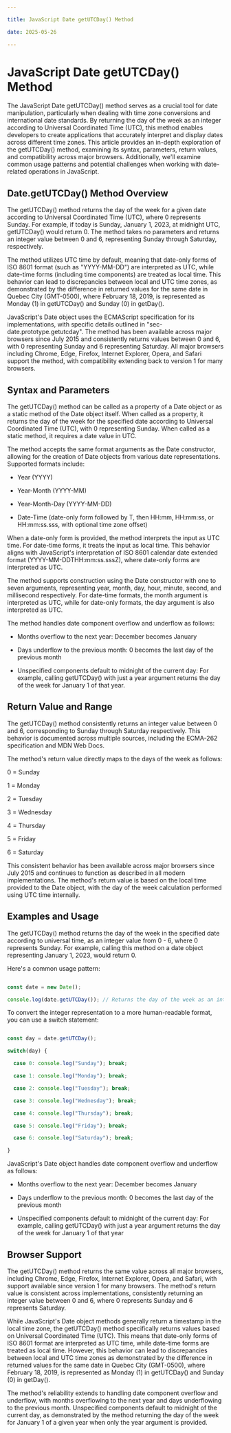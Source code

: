 ```yaml
---

title: JavaScript Date getUTCDay() Method

date: 2025-05-26

---
```



# JavaScript Date getUTCDay() Method

The JavaScript Date getUTCDay() method serves as a crucial tool for date manipulation, particularly when dealing with time zone conversions and international date standards. By returning the day of the week as an integer according to Universal Coordinated Time (UTC), this method enables developers to create applications that accurately interpret and display dates across different time zones. This article provides an in-depth exploration of the getUTCDay() method, examining its syntax, parameters, return values, and compatibility across major browsers. Additionally, we'll examine common usage patterns and potential challenges when working with date-related operations in JavaScript.


## Date.getUTCDay() Method Overview

The getUTCDay() method returns the day of the week for a given date according to Universal Coordinated Time (UTC), where 0 represents Sunday. For example, if today is Sunday, January 1, 2023, at midnight UTC, getUTCDay() would return 0. The method takes no parameters and returns an integer value between 0 and 6, representing Sunday through Saturday, respectively.

The method utilizes UTC time by default, meaning that date-only forms of ISO 8601 format (such as "YYYY-MM-DD") are interpreted as UTC, while date-time forms (including time components) are treated as local time. This behavior can lead to discrepancies between local and UTC time zones, as demonstrated by the difference in returned values for the same date in Quebec City (GMT-0500), where February 18, 2019, is represented as Monday (1) in getUTCDay() and Sunday (0) in getDay().

JavaScript's Date object uses the ECMAScript specification for its implementations, with specific details outlined in "sec-date.prototype.getutcday". The method has been available across major browsers since July 2015 and consistently returns values between 0 and 6, with 0 representing Sunday and 6 representing Saturday. All major browsers including Chrome, Edge, Firefox, Internet Explorer, Opera, and Safari support the method, with compatibility extending back to version 1 for many browsers.


## Syntax and Parameters

The getUTCDay() method can be called as a property of a Date object or as a static method of the Date object itself. When called as a property, it returns the day of the week for the specified date according to Universal Coordinated Time (UTC), with 0 representing Sunday. When called as a static method, it requires a date value in UTC.

The method accepts the same format arguments as the Date constructor, allowing for the creation of Date objects from various date representations. Supported formats include:

- Year (YYYY)

- Year-Month (YYYY-MM)

- Year-Month-Day (YYYY-MM-DD)

- Date-Time (date-only form followed by T, then HH:mm, HH:mm:ss, or HH:mm:ss.sss, with optional time zone offset)

When a date-only form is provided, the method interprets the input as UTC time. For date-time forms, it treats the input as local time. This behavior aligns with JavaScript's interpretation of ISO 8601 calendar date extended format (YYYY-MM-DDTHH:mm:ss.sssZ), where date-only forms are interpreted as UTC.

The method supports construction using the Date constructor with one to seven arguments, representing year, month, day, hour, minute, second, and millisecond respectively. For date-time formats, the month argument is interpreted as UTC, while for date-only formats, the day argument is also interpreted as UTC.

The method handles date component overflow and underflow as follows:

- Months overflow to the next year: December becomes January

- Days underflow to the previous month: 0 becomes the last day of the previous month

- Unspecified components default to midnight of the current day: For example, calling getUTCDay() with just a year argument returns the day of the week for January 1 of that year.


## Return Value and Range

The getUTCDay() method consistently returns an integer value between 0 and 6, corresponding to Sunday through Saturday respectively. This behavior is documented across multiple sources, including the ECMA-262 specification and MDN Web Docs.

The method's return value directly maps to the days of the week as follows:

0 = Sunday

1 = Monday

2 = Tuesday

3 = Wednesday

4 = Thursday

5 = Friday

6 = Saturday

This consistent behavior has been available across major browsers since July 2015 and continues to function as described in all modern implementations. The method's return value is based on the local time provided to the Date object, with the day of the week calculation performed using UTC time internally.


## Examples and Usage

The getUTCDay() method returns the day of the week in the specified date according to universal time, as an integer value from 0 - 6, where 0 represents Sunday. For example, calling this method on a date object representing January 1, 2023, would return 0.

Here's a common usage pattern:

```javascript

const date = new Date();

console.log(date.getUTCDay()); // Returns the day of the week as an integer (0-6)

```

To convert the integer representation to a more human-readable format, you can use a switch statement:

```javascript

const day = date.getUTCDay();

switch(day) {

  case 0: console.log("Sunday"); break;

  case 1: console.log("Monday"); break;

  case 2: console.log("Tuesday"); break;

  case 3: console.log("Wednesday"); break;

  case 4: console.log("Thursday"); break;

  case 5: console.log("Friday"); break;

  case 6: console.log("Saturday"); break;

}

```

JavaScript's Date object handles date component overflow and underflow as follows:

- Months overflow to the next year: December becomes January

- Days underflow to the previous month: 0 becomes the last day of the previous month

- Unspecified components default to midnight of the current day: For example, calling getUTCDay() with just a year argument returns the day of the week for January 1 of that year


## Browser Support

The getUTCDay() method returns the same value across all major browsers, including Chrome, Edge, Firefox, Internet Explorer, Opera, and Safari, with support available since version 1 for many browsers. The method's return value is consistent across implementations, consistently returning an integer value between 0 and 6, where 0 represents Sunday and 6 represents Saturday.

While JavaScript's Date object methods generally return a timestamp in the local time zone, the getUTCDay() method specifically returns values based on Universal Coordinated Time (UTC). This means that date-only forms of ISO 8601 format are interpreted as UTC time, while date-time forms are treated as local time. However, this behavior can lead to discrepancies between local and UTC time zones as demonstrated by the difference in returned values for the same date in Quebec City (GMT-0500), where February 18, 2019, is represented as Monday (1) in getUTCDay() and Sunday (0) in getDay().

The method's reliability extends to handling date component overflow and underflow, with months overflowing to the next year and days underflowing to the previous month. Unspecified components default to midnight of the current day, as demonstrated by the method returning the day of the week for January 1 of a given year when only the year argument is provided.

